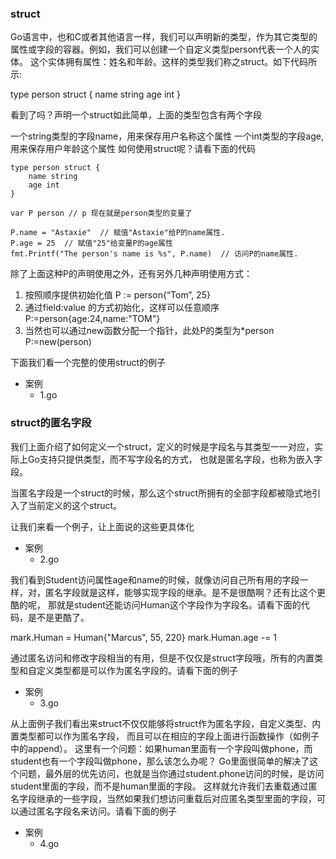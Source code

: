 ### struct

Go语言中，也和C或者其他语言一样，我们可以声明新的类型，作为其它类型的属性或字段的容器。例如，我们可以创建一个自定义类型person代表一个人的实体。
这个实体拥有属性：姓名和年龄。这样的类型我们称之struct。如下代码所示:

type person struct {
    name string
    age int
}

看到了吗？声明一个struct如此简单，上面的类型包含有两个字段

一个string类型的字段name，用来保存用户名称这个属性
一个int类型的字段age,用来保存用户年龄这个属性
如何使用struct呢？请看下面的代码

    type person struct {
        name string
        age int 
    }

    var P person // p 现在就是person类型的变量了

    P.name = "Astaxie"  // 赋值"Astaxie"给P的name属性.
    P.age = 25  // 赋值"25"给变量P的age属性
    fmt.Printf("The person's name is %s", P.name)  // 访问P的name属性.

除了上面这种P的声明使用之外，还有另外几种声明使用方式：

1. 按照顺序提供初始化值
  P := person{“Tom”, 25}
2. 通过field:value 的方式初始化，这样可以任意顺序
P:=person{age:24,name:"TOM"} 
3. 当然也可以通过new函数分配一个指针，此处P的类型为*person
 P:=new(person)

 下面我们看一个完整的使用struct的例子

+ 案例
  * 1.go


### struct的匿名字段

我们上面介绍了如何定义一个struct，定义的时候是字段名与其类型一一对应，实际上Go支持只提供类型，而不写字段名的方式，
也就是匿名字段，也称为嵌入字段。

当匿名字段是一个struct的时候，那么这个struct所拥有的全部字段都被隐式地引入了当前定义的这个struct。

让我们来看一个例子，让上面说的这些更具体化

+ 案例
  * 2.go

我们看到Student访问属性age和name的时候，就像访问自己所有用的字段一样，对，匿名字段就是这样，能够实现字段的继承。是不是很酷啊？还有比这个更酷的呢，
那就是student还能访问Human这个字段作为字段名。请看下面的代码，是不是更酷了。

mark.Human = Human{"Marcus", 55, 220}
mark.Human.age -= 1

通过匿名访问和修改字段相当的有用，但是不仅仅是struct字段哦，所有的内置类型和自定义类型都是可以作为匿名字段的。请看下面的例子

+ 案例
  * 3.go

从上面例子我们看出来struct不仅仅能够将struct作为匿名字段，自定义类型、内置类型都可以作为匿名字段，
而且可以在相应的字段上面进行函数操作（如例子中的append）。
这里有一个问题：如果human里面有一个字段叫做phone，而student也有一个字段叫做phone，那么该怎么办呢？
Go里面很简单的解决了这个问题，最外层的优先访问，也就是当你通过student.phone访问的时候，是访问student里面的字段，而不是human里面的字段。
这样就允许我们去重载通过匿名字段继承的一些字段，当然如果我们想访问重载后对应匿名类型里面的字段，可以通过匿名字段名来访问。请看下面的例子

+ 案例
  * 4.go
